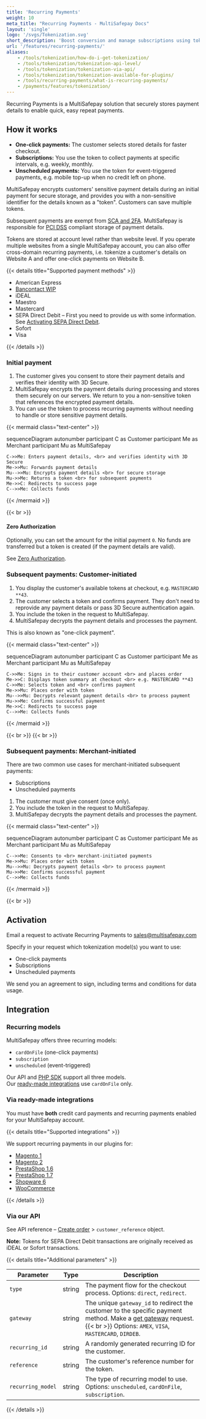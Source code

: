 ```yaml
---
title: 'Recurring Payments'
weight: 10
meta_title: "Recurring Payments - MultiSafepay Docs"
layout: 'single'
logo: '/svgs/Tokenization.svg'
short_description: 'Boost conversion and manage subscriptions using tokenization.'
url: '/features/recurring-payments/'
aliases: 
    - /tools/tokenization/how-do-i-get-tokenization/
    - /tools/tokenization/tokenization-api-level/
    - /tools/tokenization/tokenization-via-api/
    - /tools/tokenization/tokenization-available-for-plugins/
    - /tools/recurring-payments/what-is-recurring-payments/
    - /payments/features/tokenization/
---
```


Recurring Payments is a MultiSafepay solution that securely stores payment details to enable quick, easy repeat payments.

## How it works

- **One-click payments:** The customer selects stored details for faster checkout.
- **Subscriptions:** You use the token to collect payments at specific intervals, e.g. weekly, monthly.
- **Unscheduled payments:** You use the token for event-triggered payments, e.g. mobile top-up when no credit left on phone.

MultiSafepay encrypts customers' sensitive payment details during an initial payment for secure storage, and provides you with a non-sensitive identifier for the details known as a "token". Customers can save multiple tokens.

Subsequent payments are exempt from [SCA and 2FA](/payment-regulations/sca/).
MultiSafepay is responsible for [PCI DSS](/payment-regulations/pci-dss/) compliant storage of payment details. 

Tokens are stored at account level rather than website level. If you operate multiple websites from a single MultiSafepay account, you can also offer cross-domain recurring payments, i.e. tokenize a customer's details on Website A and offer one-click payments on Website B.

{{< details title="Supported payment methods" >}}

- American Express
- [Bancontact WIP](/payment-methods/bancontact/overview/#bancontact-wip-service)
- iDEAL
- Maestro
- Mastercard
- SEPA Direct Debit – First you need to provide us with some information. See [Activating SEPA Direct Debit](/payment-methods/sepa-direct-debit/activation/).
- Sofort
- Visa

{{< /details >}}

### Initial payment

1. The customer gives you consent to store their payment details and verifies their identity with 3D Secure. 
2. MultiSafepay encrypts the payment details during processing and stores them securely on our servers. We return to you a non-sensitive token that references the encrypted payment details. 
3. You can use the token to process recurring payments without needing to handle or store sensitive payment details.

{{< mermaid class="text-center" >}}

sequenceDiagram
    autonumber
    participant C as Customer
    participant Me as Merchant
    participant Mu as MultiSafepay

    C->>Me: Enters payment details, <br> and verifies identity with 3D Secure
    Me->>Mu: Forwards payment details
    Mu-->>Mu: Encrypts payment details <br> for secure storage
    Mu->>Me: Returns a token <br> for subsequent payments
    Me->>C: Redirects to success page
    C-->>Me: Collects funds


{{< /mermaid >}}

{{< br >}}
&nbsp;

#### Zero Authorization
Optionally, you can set the amount for the initial payment `0`. No funds are transferred but a token is created (if the payment details are valid). 

See [Zero Authorization](/features/zero-authorization/).

### Subsequent payments: Customer-initiated 

1. You display the customer's available tokens at checkout, e.g. `MASTERCARD **43`. 
2. The customer selects a token and confirms payment. They don't need to reprovide any payment details or pass 3D Secure authentication again. 
3. You include the token in the request to MultiSafepay. 
4. MultiSafepay decrypts the payment details and processes the payment. 

This is also known as "one-click payment".

{{< mermaid class="text-center" >}}

sequenceDiagram
    autonumber
    participant C as Customer
    participant Me as Merchant
    participant Mu as MultiSafepay

    C->>Me: Signs in to their customer account <br> and places order
    Me->>C: Displays token summary at checkout <br> e.g. MASTERCARD **43
    C->>Me: Selects token and <br> confirms payment
    Me->>Mu: Places order with token
    Mu-->>Mu: Decrypts relevant payment details <br> to process payment
    Mu->>Me: Confirms successful payment
    Me->>C: Redirects to success page
    C-->>Me: Collects funds 


{{< /mermaid >}}

{{< br >}}
{{< br >}}

### Subsequent payments: Merchant-initiated 

There are two common use cases for merchant-initiated subsequent payments: 

- Subscriptions
- Unscheduled payments

1. The customer must give consent (once only). 
2. You include the token in the request to MultiSafepay. 
3. MultiSafepay decrypts the payment details and processes the payment.

{{< mermaid class="text-center" >}}

sequenceDiagram
    autonumber
    participant C as Customer
    participant Me as Merchant
    participant Mu as MultiSafepay

    C-->>Me: Consents to <br> merchant-initiated payments
    Me->>Mu: Places order with token
    Mu-->>Mu: Decrypts payment details <br> to process payment
    Mu->>Me: Confirms successful payment
    C-->>Me: Collects funds

{{< /mermaid >}}

{{< br >}}

## Activation

Email a request to activate Recurring Payments to <sales@multisafepay.com>

Specify in your request which tokenization model(s) you want to use:

- One-click payments
- Subscriptions
- Unscheduled payments

We send you an agreement to sign, including terms and conditions for data usage. 

## Integration

### Recurring models
MultiSafepay offers three recurring models:

- `cardOnFile` (one-click payments)
- `subscription`
- `unscheduled` (event-triggered)

Our API and [PHP SDK](https://github.com/MultiSafepay/php-sdk) support all three models.  
Our [ready-made integrations](/integrations/ready-made/) use `cardOnFile` only. 

### Via ready-made integrations

You must have **both** credit card payments and recurring payments enabled for your MultiSafepay account.

{{< details title="Supported integrations" >}}

We support recurring payments in our plugins for:

- [Magento 1](/magento-1)
- [Magento 2](/magento-2)
- [PrestaShop 1.6](/prestashop-1-6)
- [PrestaShop 1.7](/prestashop-1-7)
- [Shopware 6](/shopware-6) 
- [WooCommerce](/woo-commerce/) 

{{< /details >}}

### Via our API

See API reference – [Create order](https://docs-api.multisafepay.com/reference/createorder) > `customer_reference` object.

**Note:** Tokens for SEPA Direct Debit transactions are originally received as iDEAL or Sofort transactions. 

{{< details title="Additional parameters" >}}

| Parameter | Type | Description |
|---|---|---|
| `type` | string | The payment flow for the checkout process. Options: `direct`, `redirect`. |
| `gateway` | string | The unique `gateway_id` to redirect the customer to the specific payment method. Make a [get gateway](https://docs-api.multisafepay.com/reference/getgateway) request. {{< br >}} Options: `AMEX`, `VISA`, `MASTERCARD`, `DIRDEB`. |
| `recurring_id` | string | A randomly generated recurring ID for the customer. |
| `reference` | string | The customer's reference number for the token. |
| `recurring_model` | string | The type of recurring model to use. Options: `unscheduled`, `cardOnFile`, `subscription`.  |

{{< /details >}}

